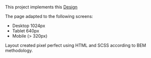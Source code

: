 This project implements this [Design](https://cdn.discordapp.com/attachments/933663720729612288/1052194797651230801/unknown.png)

The page adapted to the following screens:
- Desktop 1024px
- Tablet 640px
- Mobile (> 320px)

Layout created pixel perfect using HTML and SCSS according to BEM methodology.
